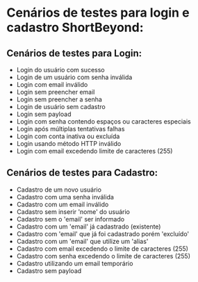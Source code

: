 # Cenários de testes para login e cadastro ShortBeyond:

## Cenários de testes para Login:

- Login do usuário com sucesso
- Login de um usuário com senha inválida
- Login com email inválido
- Login sem preencher email
- Login sem preencher a senha
- Login de usuário sem cadastro
- Login sem payload
- Login com senha contendo espaços ou caracteres especiais
- Login após múltiplas tentativas falhas
- Login com conta inativa ou excluída
- Login usando método HTTP inválido
- Login com email excedendo limite de caracteres (255)


## Cenários de testes para Cadastro:

- Cadastro de um novo usuário
- Cadastro com uma senha inválida
- Cadastro com um email inválido
- Cadastro sem inserir 'nome' do usuário
- Cadastro sem o 'email' ser informado
- Cadastro com um 'email' já cadastrado (existente)
- Cadastro com 'email' que já foi cadastrado porém 'excluído'
- Cadastro com um 'email' que utilize um 'alias'
- Cadastro com email excedendo o limite de caracteres (255)
- Cadastro com senha excedendo o limite de caracteres (255)
- Cadastro utilizando um email temporário
- Cadastro sem payload



